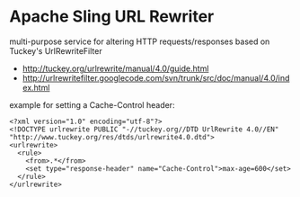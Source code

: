 Apache Sling URL Rewriter
=========================

multi-purpose service for altering HTTP requests/responses based on Tuckey's UrlRewriteFilter

* http://tuckey.org/urlrewrite/manual/4.0/guide.html
* http://urlrewritefilter.googlecode.com/svn/trunk/src/doc/manual/4.0/index.html

example for setting a Cache-Control header:

    <?xml version="1.0" encoding="utf-8"?>
    <!DOCTYPE urlrewrite PUBLIC "-//tuckey.org//DTD UrlRewrite 4.0//EN" "http://www.tuckey.org/res/dtds/urlrewrite4.0.dtd">
    <urlrewrite>
      <rule>
        <from>.*</from>
        <set type="response-header" name="Cache-Control">max-age=600</set>
      </rule>
    </urlrewrite>

